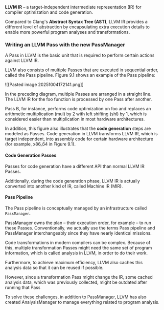 **LLVM IR** – a target-independent intermediate representation (IR) for compiler optimization and code generation.

Compared to Clang's **Abstract Syntax Tree (AST)**, LLVM IR provides a different level of abstraction by encapsulating extra execution details to enable more powerful program analyses and transformations.

### Writing an LLVM Pass with the new PassManager
A Pass in LLVM is the basic unit that is required to perform certain actions against LLVM IR.

LLVM also consists of multiple Passes that are executed in sequential order, called the Pass pipeline. Figure 9.1 shows an example of the Pass pipeline:

![[Pasted image 20251004172141.png]]

In the preceding diagram, multiple Passes are arranged in a straight line. The LLVM IR for the foo function is processed by one Pass after another.

Pass B, for instance, performs code optimization on foo and replaces an arithmetic multiplication (mul) by 2 with left shifting (shl) by 1, which is considered easier than multiplication in most hardware architectures.

In addition, this figure also illustrates that the **code generation** steps are modeled as Passes. Code generation in LLVM transforms LLVM IR, which is target independent, into assembly code for certain hardware architecture (for example, x86_64 in Figure 9.1). 

#### Code Generation Passes
Passes for code generation have a different API than normal LLVM IR Passes.

Additionally, during the code generation phase, LLVM IR is actually converted into another kind of IR, called Machine IR (MIR).

#### Pass Pipeline
The Pass pipeline is conceptually managed by an infrastructure called `PassManager`.

PassManager owns the plan – their execution order, for example – to run these Passes. Conventionally, we actually use the terms Pass pipeline and PassManager interchangeably since they have nearly identical missions.

Code transformations in modern compilers can be complex. Because of this, multiple transformation Passes might need the same set of program information, which is called analysis in LLVM, in order to do their work. 

Furthermore, to achieve maximum efficiency, LLVM also caches this analysis data so that it can be reused if possible. 

However, since a transformation Pass might change the IR, some cached analysis data, which was previously collected, might be outdated after running that Pass

 To solve these challenges, in addition to PassManager, LLVM has also created AnalysisManager to manage everything related to program analysis.
